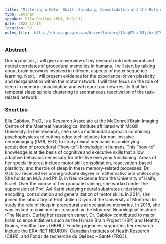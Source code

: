 ```yaml
---
title: "Mastering a Motor Skill: Encoding, Consolidation and the Role of Sleep"
type: Seminar
speaker: Ella Gabitov (MNI, McGill)
date: 2023-11-15
location: EV
notes_file: 'https://drive.google.com/drive/folders/1Zeq87Lu-5IjihzqST9DnyxGT1GDV8GCz?usp=drive_link'
---
```


### Abstract

During my talk, I will give an overview of my research into behavioral and neural correlates of procedural memories in humans. I will start by talking about brain networks involved in different aspects of motor sequence learning. Next, I will present evidence for the experience-driven plasticity and reorganization within the motor network. I will then focus on the role of sleep in memory consolidation and will report our new results that link temporal sleep spindle clustering to spontaneous reactivation of the task-related network.
 

### Short bio

Ella Gabitov, Ph.D., is a Research Associate at the McConnell Brain Imaging Centre of the Montreal Neurological Institute affiliated with McGill University. In her research, she uses a multimodal approach combining psychophysics and cutting-edge technologies for non-invasive neuroimaging (fMRI, EEG) to study neural mechanisms underlying acquisition of procedural (“how-to”) knowledge in humans. This “how-to” knowledge is at the basis of cognitive and executive skills that allow adaptive behaviors necessary for effective everyday functioning. Areas of her special interest include motor skill consolidation, reactivation-based plasticity, and the role of sleep in these memory-related processes.
Dr. Gabitov received her undergraduate degree in mathematics and philosophy. She holds an M.A. and Ph.D. in Neuroscience from the University of Haifa, Israel. Over the course of her graduate training, she worked under the supervision of Prof. Avi Karni studying neural substrates underlying encoding, consolidation and generalization of motor skills. In 2014, she joined the laboratory of Prof. Julien Doyon at the University of Montreal to study the role of sleep in procedural and declarative memories. In 2018, she was invited to continue her research at the Montreal Neurological Institute (The Neuro). During her research career, Dr. Gabitov contributed to major brain science initiatives such as the Human Brain Project (HBP) and Healthy Brains, Healthy Lives (HBHL). Funding agencies supporting her research include the ERA-NET NEURON, Canadian Institutes of Health Research (CIHR), and Fonds de recherche du Québec – Santé (FRQS).